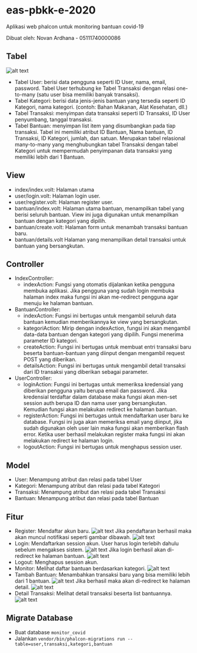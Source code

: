 # eas-pbkk-e-2020
Aplikasi web phalcon untuk monitoring bantuan covid-19

Dibuat oleh: Novan Ardhana - 05111740000086

## Tabel
![alt text][db_img]
- Tabel User: berisi data pengguna seperti ID User, nama, email, password. Tabel User terhubung ke Tabel Transaksi dengan relasi one-to-many (satu user bisa memiliki banyak transaksi).
- Tabel Kategori: berisi data jenis-jenis bantuan yang tersedia seperti ID Kategori, nama kategori. (contoh: Bahan Makanan, Alat Kesehatan, dll.)
- Tabel Transaksi: menyimpan data transaksi seperti ID Transaksi, ID User penyumbang, tanggal transaksi.
- Tabel Bantuan: menyimpan list item yang disumbangkan pada tiap transaksi. Tabel ini memiliki atribut ID Bantuan, Nama bantuan, ID Transaksi, ID Kategori, jumlah, dan satuan. Merupakan tabel relasional many-to-many yang menghubungkan tabel Transaksi dengan tabel Kategori untuk mempermudah penyimpanan data transaksi yang memiliki lebih dari 1 Bantuan.

## View
- index/index.volt: Halaman utama
- user/login.volt: Halaman login user.
- user/register.volt: Halaman register user.
- bantuan/index.volt: Halaman utama bantuan, menampilkan tabel yang berisi seluruh bantuan. View ini juga digunakan untuk menampilkan bantuan dengan kategori yang dipilih.
- bantuan/create.volt: Halaman form untuk menambah transaksi bantuan baru.
- bantuan/details.volt Halaman yang menampilkan detail transaksi untuk bantuan yang bersangkutan.

## Controller
- IndexController:
  - indexAction: Fungsi yang otomatis dijalankan ketika pengguna membuka aplikasi. Jika pengguna yang sudah login membuka halaman index maka fungsi ini akan me-redirect pengguna agar menuju ke halaman bantuan.
- BantuanController:
  - indexAction: Fungsi ini bertugas untuk mengambil seluruh data bantuan kemudian memberikannya ke view yang bersangkutan.
  - kategoriAction: Mirip dengan indexAction, fungsi ini akan mengambil data-data bantuan dengan kategori yang dipilih. Fungsi menerima parameter ID kategori.
  - createAction: Fungsi ini bertugas untuk membuat entri transaksi baru beserta bantuan-bantuan yang diinput dengan mengambil request POST yang diberikan.
  - detailsAction: Fungsi ini bertugas untuk mengambil detail transaksi dari ID transaksi yang diberikan sebagai parameter.
- UserController:
  - loginAction: Fungsi ini bertugas untuk memeriksa kredensial yang diberikan pengguna yaitu berupa email dan password. Jika kredensial terdaftar dalam database maka fungsi akan men-set session auth berupa ID dan nama user yang bersangkutan. Kemudian fungsi akan melakukan redirect ke halaman bantuan.
  - registerAction: Fungsi ini bertugas untuk mendaftarkan user baru ke database. Fungsi ini juga akan memeriksa email yang diinput, jika sudah digunakan oleh user lain maka fungsi akan memberikan flash error. Ketika user berhasil melakukan register maka fungsi ini akan melakukan redirect ke halaman login.
  - logoutAction: Fungsi ini bertugas untuk menghapus session user.

## Model
- User: Menampung atribut dan relasi pada tabel User
- Kategori: Menampung atribut dan relasi pada tabel Kategori
- Transaksi: Menampung atribut dan relasi pada tabel Transaksi
- Bantuan: Menampung atribut dan relasi pada tabel Bantuan

## Fitur
- Register: Mendaftar akun baru.
    ![alt text][register_page]
    Jika pendaftaran berhasil maka akan muncul notifikasi seperti gambar dibawah.
    ![alt text][register_success]
- Login: Mendaftarkan session akun. User harus login terlebih dahulu sebelum mengakses sistem.
    ![alt text][login_page]
    Jika login berhasil akan di-redirect ke halaman bantuan.
    ![alt text][login_success]
- Logout: Menghapus session akun.
- Monitor: Melihat daftar bantuan berdasarkan kategori.
    ![alt text][monitor_page]
- Tambah Bantuan: Menambahkan transaksi baru yang bisa memiliki lebih dari 1 bantuan.
    ![alt text][create_page]
    Jika berhasil maka akan di-redirect ke halaman detail.
    ![alt text][create_success]
- Detail Transaksi: Melihat detail transaksi beserta list bantuannya.
    ![alt text][detail_page]

## Migrate Database
- Buat database `monitor_covid`
- Jalankan `vendor/bin/phalcon-migrations run --table=user,transaksi,kategori,bantuan`

[db_img]: https://raw.githubusercontent.com/nvnrdhn/eas-pbkk-e-2020/master/db_img.png "db_img"
[register_page]: https://raw.githubusercontent.com/nvnrdhn/eas-pbkk-e-2020/master/register_page.png "db_img"
[register_success]: https://raw.githubusercontent.com/nvnrdhn/eas-pbkk-e-2020/master/register_success.png "db_img"
[create_page]: https://raw.githubusercontent.com/nvnrdhn/eas-pbkk-e-2020/master/create_page.png "db_img"
[create_success]: https://raw.githubusercontent.com/nvnrdhn/eas-pbkk-e-2020/master/create_success.png "db_img"
[detail_page]: https://raw.githubusercontent.com/nvnrdhn/eas-pbkk-e-2020/master/detail_page.png "db_img"
[login_page]: https://raw.githubusercontent.com/nvnrdhn/eas-pbkk-e-2020/master/login_page.png "db_img"
[login_success]: https://raw.githubusercontent.com/nvnrdhn/eas-pbkk-e-2020/master/login_success.png "db_img"
[monitor_page]: https://raw.githubusercontent.com/nvnrdhn/eas-pbkk-e-2020/master/monitor_page.png "db_img"